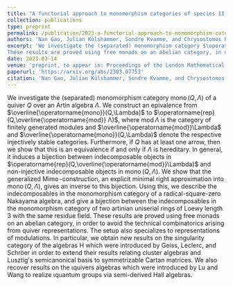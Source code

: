 ```yaml
---
title: "A functorial approach to monomorphism categories of species II: Indecomposables"
collection: publications
type: preprint
permalink: /publication/2023-a-functorial-approach-to-monomorphism-categories-of-species-ii-indecomposables
authors: 'Nan Gao, Julian Külshammer, Sondre Kvamme, and Chrysostomos Psaroudakis'
excerpt: 'We investigate the (separated) monomorphism category $\operatorname{mono}(Q,Λ)$ of a quiver $Q$ over an Artin algebra $\Lambda$. We construct an epivalence from $\overline{\operatorname{mono}}(Q,\Lambda)$ to $\operatorname{rep}(Q,\overline{\operatorname{mod}} Λ)$, where $\operatorname{mod}\Lambda$ is the category of finitely generated modules and $\overline{\operatorname{mod}}\Lambda$ and $\overline{\operatorname{mono}}(Q,\Lambda)$ denote the respective injectively stable categories. Furthermore, if $Q$ has at least one arrow, then we show that this is an equivalence if and only if $\Lambda$ is hereditary. In general, it induces a bijection between indecomposable objects in $\operatorname{rep}(Q,\overline{\operatorname{mod}}\Lambda)$ and non-injective indecomposable objects in $\operatorname{mono}(Q,\Lambda)$. We show that the generalized $\operatorname{Mimo}$-construction, an explicit minimal right approximation into $\operatorname{mono}(Q,\Lambda)$, gives an inverse to this bijection. Using this, we describe the indecomposables in the monomorphism category of a radical-square-zero Nakayama algebra, and give a bijection between the indecomposables in the monomorphism category of two artinian uniserial rings of Loewy length 3 with the same residue field.
These results are proved using free monads on an abelian category, in order to avoid the technical combinatorics arising from quiver representations. The setup also specializes to representations of modulations. In particular, we obtain new results on the singularity category of the algebras H which were introduced by Geiss, Leclerc, and Schröer in order to extend their results relating cluster algebras and Lusztig’s semicanonical basis to symmetrizable Cartan matrices. We also recover results on the ιquivers algebras which were introduced by Lu and Wang to realize ιquantum groups via semi-derived Hall algebras.'
date: 2023-03-14
venue: 'preprint, to appear in: Proceedings of the London Mathematical Society'
paperurl: 'https://arxiv.org/abs/2303.07753'
citation: 'Nan Gao, Julian Külshammer, Sondre Kvamme, and Chrysostomos Psaroudakis (2023). &quot;A functorial approach to monomorphism categories of species II:Indecomposables.&quot; <i>Preprint, arXiv: 2303.07753</i>, to appear in Proc. LMS.'
---
```

We investigate the (separated) monomorphism category $\operatorname{mono}(Q,Λ)$ of a quiver $Q$ over an Artin algebra $\Lambda$. We construct an epivalence from $\overline{\operatorname{mono}}(Q,\Lambda)$ to $\operatorname{rep}(Q,\overline{\operatorname{mod}} Λ)$, where $\operatorname{mod}\Lambda$ is the category of finitely generated modules and $\overline{\operatorname{mod}}\Lambda$ and $\overline{\operatorname{mono}}(Q,\Lambda)$ denote the respective injectively stable categories. Furthermore, if $Q$ has at least one arrow, then we show that this is an equivalence if and only if $\Lambda$ is hereditary. In general, it induces a bijection between indecomposable objects in $\operatorname{rep}(Q,\overline{\operatorname{mod}}\Lambda)$ and non-injective indecomposable objects in $\operatorname{mono}(Q,\Lambda)$. We show that the generalized $\operatorname{Mimo}$-construction, an explicit minimal right approximation into $\operatorname{mono}(Q,\Lambda)$, gives an inverse to this bijection. Using this, we describe the indecomposables in the monomorphism category of a radical-square-zero Nakayama algebra, and give a bijection between the indecomposables in the monomorphism category of two artinian uniserial rings of Loewy length 3 with the same residue field.
These results are proved using free monads on an abelian category, in order to avoid the technical combinatorics arising from quiver representations. The setup also specializes to representations of modulations. In particular, we obtain new results on the singularity category of the algebras H which were introduced by Geiss, Leclerc, and Schröer in order to extend their results relating cluster algebras and Lusztig's semicanonical basis to symmetrizable Cartan matrices. We also recover results on the ιquivers algebras which were introduced by Lu and Wang to realize ιquantum groups via semi-derived Hall algebras. 

